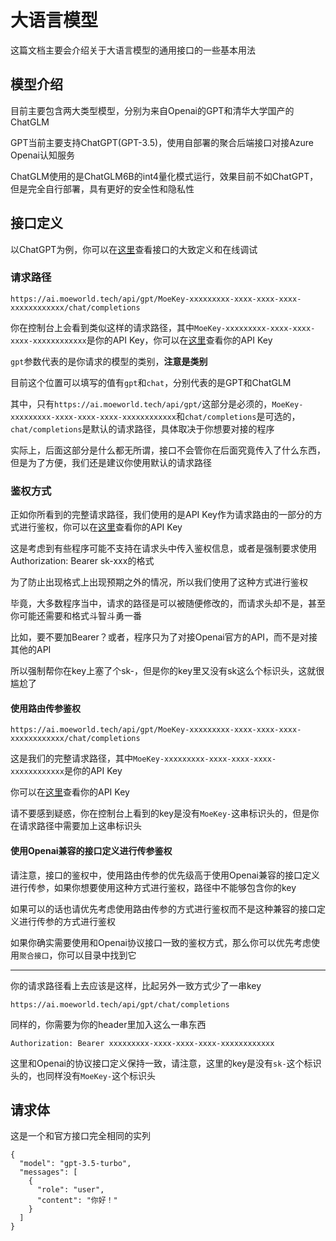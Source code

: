 # 大语言模型
这篇文档主要会介绍关于大语言模型的通用接口的一些基本用法


## 模型介绍
目前主要包含两大类型模型，分别为来自Openai的GPT和清华大学国产的ChatGLM

GPT当前主要支持ChatGPT(GPT-3.5)，使用自部署的聚合后端接口对接Azure Openai认知服务

ChatGLM使用的是ChatGLM6B的int4量化模式运行，效果目前不如ChatGPT，但是完全自行部署，具有更好的安全性和隐私性

## 接口定义
以ChatGPT为例，你可以在[这里](https://ai.moeworld.tech/chat/gpt)查看接口的大致定义和在线调试

### 请求路径
```
https://ai.moeworld.tech/api/gpt/MoeKey-xxxxxxxxx-xxxx-xxxx-xxxx-xxxxxxxxxxxx/chat/completions
```
你在控制台上会看到类似这样的请求路径，其中`MoeKey-xxxxxxxxx-xxxx-xxxx-xxxx-xxxxxxxxxxxx`是你的API Key，你可以在[这里](https://ai.moeworld.tech/page/dashboard)查看你的API Key

`gpt`参数代表的是你请求的模型的类别，**注意是类别**

目前这个位置可以填写的值有`gpt`和`chat`，分别代表的是GPT和ChatGLM

其中，只有`https://ai.moeworld.tech/api/gpt/`这部分是必须的，`MoeKey-xxxxxxxxx-xxxx-xxxx-xxxx-xxxxxxxxxxxx`和`chat/completions`是可选的，`chat/completions`是默认的请求路径，具体取决于你想要对接的程序

实际上，后面这部分是什么都无所谓，接口不会管你在后面究竟传入了什么东西，但是为了方便，我们还是建议你使用默认的请求路径

### 鉴权方式
正如你所看到的完整请求路径，我们使用的是API Key作为请求路由的一部分的方式进行鉴权，你可以在[这里](https://ai.moeworld.tech/page/dashboard)查看你的API Key

这是考虑到有些程序可能不支持在请求头中传入鉴权信息，或者是强制要求使用Authorization: Bearer sk-xxx的格式

为了防止出现格式上出现预期之外的情况，所以我们使用了这种方式进行鉴权

毕竟，大多数程序当中，请求的路径是可以被随便修改的，而请求头却不是，甚至你可能还需要和格式斗智斗勇一番

比如，要不要加Bearer？或者，程序只为了对接Openai官方的API，而不是对接其他的API

所以强制帮你在key上塞了个sk-，但是你的key里又没有sk这么个标识头，这就很尴尬了

#### 使用路由传参鉴权
```
https://ai.moeworld.tech/api/gpt/MoeKey-xxxxxxxxx-xxxx-xxxx-xxxx-xxxxxxxxxxxx/chat/completions
```
这是我们的完整请求路径，其中`MoeKey-xxxxxxxxx-xxxx-xxxx-xxxx-xxxxxxxxxxxx`是你的API Key

你可以在[这里](https://ai.moeworld.tech/page/dashboard)查看你的API Key

请不要感到疑惑，你在控制台上看到的key是没有`MoeKey-`这串标识头的，但是你在请求路径中需要加上这串标识头

#### 使用Openai兼容的接口定义进行传参鉴权
请注意，接口的鉴权中，使用路由传参的优先级高于使用Openai兼容的接口定义进行传参，如果你想要使用这种方式进行鉴权，路径中不能够包含你的key

如果可以的话也请优先考虑使用路由传参的方式进行鉴权而不是这种兼容的接口定义进行传参的方式进行鉴权

如果你确实需要使用和Openai协议接口一致的鉴权方式，那么你可以优先考虑使用`聚合接口`，你可以目录中找到它

---

你的请求路径看上去应该是这样，比起另外一致方式少了一串key

```
https://ai.moeworld.tech/api/gpt/chat/completions
```

同样的，你需要为你的header里加入这么一串东西

```
Authorization: Bearer xxxxxxxxx-xxxx-xxxx-xxxx-xxxxxxxxxxxx
```
这里和Openai的协议接口定义保持一致，请注意，这里的key是没有`sk-`这个标识头的，也同样没有`MoeKey-`这个标识头

## 请求体
这是一个和官方接口完全相同的实列
```
{
  "model": "gpt-3.5-turbo",
  "messages": [
    {
      "role": "user",
      "content": "你好！"
    }
  ]
}
```